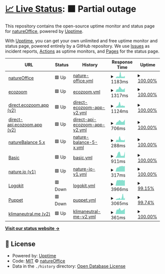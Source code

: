 # [📈 Live Status](https://status.natureoffice.net): <!--live status--> **🟧 Partial outage**

This repository contains the open-source uptime monitor and status page for [natureOffice](https://www.natureOffice.com), powered by [Upptime](https://github.com/upptime/upptime).

With [Upptime](https://upptime.js.org), you can get your own unlimited and free uptime monitor and status page, powered entirely by a GitHub repository. We use [Issues](https://github.com/natureoffice/upptime/issues) as incident reports, [Actions](https://github.com/natureoffice/upptime/actions) as uptime monitors, and [Pages](https://status.natureoffice.net) for the status page.

<!--start: status pages-->
<!-- This summary is generated by Upptime (https://github.com/upptime/upptime) -->
<!-- Do not edit this manually, your changes will be overwritten -->
<!-- prettier-ignore -->
| URL | Status | History | Response Time | Uptime |
| --- | ------ | ------- | ------------- | ------ |
| <img alt="" src="https://icons.duckduckgo.com/ip3/natureoffice.com.ico" height="13"> [natureOffice](https://natureoffice.com/) | 🟩 Up | [nature-office.yml](https://github.com/natureOffice-GmbH/upptime/commits/HEAD/history/nature-office.yml) | <details><summary><img alt="Response time graph" src="./graphs/nature-office/response-time-week.png" height="20"> 1183ms</summary><br><a href="https://status.natureoffice.net/history/nature-office"><img alt="Response time 1932" src="https://img.shields.io/endpoint?url=https%3A%2F%2Fraw.githubusercontent.com%2FnatureOffice-GmbH%2Fupptime%2FHEAD%2Fapi%2Fnature-office%2Fresponse-time.json"></a><br><a href="https://status.natureoffice.net/history/nature-office"><img alt="24-hour response time 1210" src="https://img.shields.io/endpoint?url=https%3A%2F%2Fraw.githubusercontent.com%2FnatureOffice-GmbH%2Fupptime%2FHEAD%2Fapi%2Fnature-office%2Fresponse-time-day.json"></a><br><a href="https://status.natureoffice.net/history/nature-office"><img alt="7-day response time 1183" src="https://img.shields.io/endpoint?url=https%3A%2F%2Fraw.githubusercontent.com%2FnatureOffice-GmbH%2Fupptime%2FHEAD%2Fapi%2Fnature-office%2Fresponse-time-week.json"></a><br><a href="https://status.natureoffice.net/history/nature-office"><img alt="30-day response time 1199" src="https://img.shields.io/endpoint?url=https%3A%2F%2Fraw.githubusercontent.com%2FnatureOffice-GmbH%2Fupptime%2FHEAD%2Fapi%2Fnature-office%2Fresponse-time-month.json"></a><br><a href="https://status.natureoffice.net/history/nature-office"><img alt="1-year response time 1932" src="https://img.shields.io/endpoint?url=https%3A%2F%2Fraw.githubusercontent.com%2FnatureOffice-GmbH%2Fupptime%2FHEAD%2Fapi%2Fnature-office%2Fresponse-time-year.json"></a></details> | <details><summary><a href="https://status.natureoffice.net/history/nature-office">100.00%</a></summary><a href="https://status.natureoffice.net/history/nature-office"><img alt="All-time uptime 99.87%" src="https://img.shields.io/endpoint?url=https%3A%2F%2Fraw.githubusercontent.com%2FnatureOffice-GmbH%2Fupptime%2FHEAD%2Fapi%2Fnature-office%2Fuptime.json"></a><br><a href="https://status.natureoffice.net/history/nature-office"><img alt="24-hour uptime 100.00%" src="https://img.shields.io/endpoint?url=https%3A%2F%2Fraw.githubusercontent.com%2FnatureOffice-GmbH%2Fupptime%2FHEAD%2Fapi%2Fnature-office%2Fuptime-day.json"></a><br><a href="https://status.natureoffice.net/history/nature-office"><img alt="7-day uptime 100.00%" src="https://img.shields.io/endpoint?url=https%3A%2F%2Fraw.githubusercontent.com%2FnatureOffice-GmbH%2Fupptime%2FHEAD%2Fapi%2Fnature-office%2Fuptime-week.json"></a><br><a href="https://status.natureoffice.net/history/nature-office"><img alt="30-day uptime 100.00%" src="https://img.shields.io/endpoint?url=https%3A%2F%2Fraw.githubusercontent.com%2FnatureOffice-GmbH%2Fupptime%2FHEAD%2Fapi%2Fnature-office%2Fuptime-month.json"></a><br><a href="https://status.natureoffice.net/history/nature-office"><img alt="1-year uptime 99.87%" src="https://img.shields.io/endpoint?url=https%3A%2F%2Fraw.githubusercontent.com%2FnatureOffice-GmbH%2Fupptime%2FHEAD%2Fapi%2Fnature-office%2Fuptime-year.json"></a></details>
| <img alt="" src="https://icons.duckduckgo.com/ip3/www.ecozoom.app.ico" height="13"> [ecozoom](https://www.ecozoom.app/) | 🟩 Up | [ecozoom.yml](https://github.com/natureOffice-GmbH/upptime/commits/HEAD/history/ecozoom.yml) | <details><summary><img alt="Response time graph" src="./graphs/ecozoom/response-time-week.png" height="20"> 1317ms</summary><br><a href="https://status.natureoffice.net/history/ecozoom"><img alt="Response time 957" src="https://img.shields.io/endpoint?url=https%3A%2F%2Fraw.githubusercontent.com%2FnatureOffice-GmbH%2Fupptime%2FHEAD%2Fapi%2Fecozoom%2Fresponse-time.json"></a><br><a href="https://status.natureoffice.net/history/ecozoom"><img alt="24-hour response time 1526" src="https://img.shields.io/endpoint?url=https%3A%2F%2Fraw.githubusercontent.com%2FnatureOffice-GmbH%2Fupptime%2FHEAD%2Fapi%2Fecozoom%2Fresponse-time-day.json"></a><br><a href="https://status.natureoffice.net/history/ecozoom"><img alt="7-day response time 1317" src="https://img.shields.io/endpoint?url=https%3A%2F%2Fraw.githubusercontent.com%2FnatureOffice-GmbH%2Fupptime%2FHEAD%2Fapi%2Fecozoom%2Fresponse-time-week.json"></a><br><a href="https://status.natureoffice.net/history/ecozoom"><img alt="30-day response time 1317" src="https://img.shields.io/endpoint?url=https%3A%2F%2Fraw.githubusercontent.com%2FnatureOffice-GmbH%2Fupptime%2FHEAD%2Fapi%2Fecozoom%2Fresponse-time-month.json"></a><br><a href="https://status.natureoffice.net/history/ecozoom"><img alt="1-year response time 997" src="https://img.shields.io/endpoint?url=https%3A%2F%2Fraw.githubusercontent.com%2FnatureOffice-GmbH%2Fupptime%2FHEAD%2Fapi%2Fecozoom%2Fresponse-time-year.json"></a></details> | <details><summary><a href="https://status.natureoffice.net/history/ecozoom">100.00%</a></summary><a href="https://status.natureoffice.net/history/ecozoom"><img alt="All-time uptime 100.00%" src="https://img.shields.io/endpoint?url=https%3A%2F%2Fraw.githubusercontent.com%2FnatureOffice-GmbH%2Fupptime%2FHEAD%2Fapi%2Fecozoom%2Fuptime.json"></a><br><a href="https://status.natureoffice.net/history/ecozoom"><img alt="24-hour uptime 100.00%" src="https://img.shields.io/endpoint?url=https%3A%2F%2Fraw.githubusercontent.com%2FnatureOffice-GmbH%2Fupptime%2FHEAD%2Fapi%2Fecozoom%2Fuptime-day.json"></a><br><a href="https://status.natureoffice.net/history/ecozoom"><img alt="7-day uptime 100.00%" src="https://img.shields.io/endpoint?url=https%3A%2F%2Fraw.githubusercontent.com%2FnatureOffice-GmbH%2Fupptime%2FHEAD%2Fapi%2Fecozoom%2Fuptime-week.json"></a><br><a href="https://status.natureoffice.net/history/ecozoom"><img alt="30-day uptime 100.00%" src="https://img.shields.io/endpoint?url=https%3A%2F%2Fraw.githubusercontent.com%2FnatureOffice-GmbH%2Fupptime%2FHEAD%2Fapi%2Fecozoom%2Fuptime-month.json"></a><br><a href="https://status.natureoffice.net/history/ecozoom"><img alt="1-year uptime 100.00%" src="https://img.shields.io/endpoint?url=https%3A%2F%2Fraw.githubusercontent.com%2FnatureOffice-GmbH%2Fupptime%2FHEAD%2Fapi%2Fecozoom%2Fuptime-year.json"></a></details>
| <img alt="" src="https://icons.duckduckgo.com/ip3/direct.ecozoom.app.ico" height="13"> [direct.ecozoom.app (v2)](https://direct.ecozoom.app/) | 🟩 Up | [direct-ecozoom-app-v2.yml](https://github.com/natureOffice-GmbH/upptime/commits/HEAD/history/direct-ecozoom-app-v2.yml) | <details><summary><img alt="Response time graph" src="./graphs/direct-ecozoom-app-v2/response-time-week.png" height="20"> 1124ms</summary><br><a href="https://status.natureoffice.net/history/direct-ecozoom-app-v2"><img alt="Response time 1147" src="https://img.shields.io/endpoint?url=https%3A%2F%2Fraw.githubusercontent.com%2FnatureOffice-GmbH%2Fupptime%2FHEAD%2Fapi%2Fdirect-ecozoom-app-v2%2Fresponse-time.json"></a><br><a href="https://status.natureoffice.net/history/direct-ecozoom-app-v2"><img alt="24-hour response time 805" src="https://img.shields.io/endpoint?url=https%3A%2F%2Fraw.githubusercontent.com%2FnatureOffice-GmbH%2Fupptime%2FHEAD%2Fapi%2Fdirect-ecozoom-app-v2%2Fresponse-time-day.json"></a><br><a href="https://status.natureoffice.net/history/direct-ecozoom-app-v2"><img alt="7-day response time 1124" src="https://img.shields.io/endpoint?url=https%3A%2F%2Fraw.githubusercontent.com%2FnatureOffice-GmbH%2Fupptime%2FHEAD%2Fapi%2Fdirect-ecozoom-app-v2%2Fresponse-time-week.json"></a><br><a href="https://status.natureoffice.net/history/direct-ecozoom-app-v2"><img alt="30-day response time 1254" src="https://img.shields.io/endpoint?url=https%3A%2F%2Fraw.githubusercontent.com%2FnatureOffice-GmbH%2Fupptime%2FHEAD%2Fapi%2Fdirect-ecozoom-app-v2%2Fresponse-time-month.json"></a><br><a href="https://status.natureoffice.net/history/direct-ecozoom-app-v2"><img alt="1-year response time 1147" src="https://img.shields.io/endpoint?url=https%3A%2F%2Fraw.githubusercontent.com%2FnatureOffice-GmbH%2Fupptime%2FHEAD%2Fapi%2Fdirect-ecozoom-app-v2%2Fresponse-time-year.json"></a></details> | <details><summary><a href="https://status.natureoffice.net/history/direct-ecozoom-app-v2">100.00%</a></summary><a href="https://status.natureoffice.net/history/direct-ecozoom-app-v2"><img alt="All-time uptime 100.00%" src="https://img.shields.io/endpoint?url=https%3A%2F%2Fraw.githubusercontent.com%2FnatureOffice-GmbH%2Fupptime%2FHEAD%2Fapi%2Fdirect-ecozoom-app-v2%2Fuptime.json"></a><br><a href="https://status.natureoffice.net/history/direct-ecozoom-app-v2"><img alt="24-hour uptime 100.00%" src="https://img.shields.io/endpoint?url=https%3A%2F%2Fraw.githubusercontent.com%2FnatureOffice-GmbH%2Fupptime%2FHEAD%2Fapi%2Fdirect-ecozoom-app-v2%2Fuptime-day.json"></a><br><a href="https://status.natureoffice.net/history/direct-ecozoom-app-v2"><img alt="7-day uptime 100.00%" src="https://img.shields.io/endpoint?url=https%3A%2F%2Fraw.githubusercontent.com%2FnatureOffice-GmbH%2Fupptime%2FHEAD%2Fapi%2Fdirect-ecozoom-app-v2%2Fuptime-week.json"></a><br><a href="https://status.natureoffice.net/history/direct-ecozoom-app-v2"><img alt="30-day uptime 100.00%" src="https://img.shields.io/endpoint?url=https%3A%2F%2Fraw.githubusercontent.com%2FnatureOffice-GmbH%2Fupptime%2FHEAD%2Fapi%2Fdirect-ecozoom-app-v2%2Fuptime-month.json"></a><br><a href="https://status.natureoffice.net/history/direct-ecozoom-app-v2"><img alt="1-year uptime 100.00%" src="https://img.shields.io/endpoint?url=https%3A%2F%2Fraw.githubusercontent.com%2FnatureOffice-GmbH%2Fupptime%2FHEAD%2Fapi%2Fdirect-ecozoom-app-v2%2Fuptime-year.json"></a></details>
| <img alt="" src="https://icons.duckduckgo.com/ip3/direct-api.ecozoom.app.ico" height="13"> [direct-api.ecozoom.app (v2)](https://direct-api.ecozoom.app/) | 🟩 Up | [direct-api-ecozoom-app-v2.yml](https://github.com/natureOffice-GmbH/upptime/commits/HEAD/history/direct-api-ecozoom-app-v2.yml) | <details><summary><img alt="Response time graph" src="./graphs/direct-api-ecozoom-app-v2/response-time-week.png" height="20"> 706ms</summary><br><a href="https://status.natureoffice.net/history/direct-api-ecozoom-app-v2"><img alt="Response time 625" src="https://img.shields.io/endpoint?url=https%3A%2F%2Fraw.githubusercontent.com%2FnatureOffice-GmbH%2Fupptime%2FHEAD%2Fapi%2Fdirect-api-ecozoom-app-v2%2Fresponse-time.json"></a><br><a href="https://status.natureoffice.net/history/direct-api-ecozoom-app-v2"><img alt="24-hour response time 1027" src="https://img.shields.io/endpoint?url=https%3A%2F%2Fraw.githubusercontent.com%2FnatureOffice-GmbH%2Fupptime%2FHEAD%2Fapi%2Fdirect-api-ecozoom-app-v2%2Fresponse-time-day.json"></a><br><a href="https://status.natureoffice.net/history/direct-api-ecozoom-app-v2"><img alt="7-day response time 706" src="https://img.shields.io/endpoint?url=https%3A%2F%2Fraw.githubusercontent.com%2FnatureOffice-GmbH%2Fupptime%2FHEAD%2Fapi%2Fdirect-api-ecozoom-app-v2%2Fresponse-time-week.json"></a><br><a href="https://status.natureoffice.net/history/direct-api-ecozoom-app-v2"><img alt="30-day response time 1008" src="https://img.shields.io/endpoint?url=https%3A%2F%2Fraw.githubusercontent.com%2FnatureOffice-GmbH%2Fupptime%2FHEAD%2Fapi%2Fdirect-api-ecozoom-app-v2%2Fresponse-time-month.json"></a><br><a href="https://status.natureoffice.net/history/direct-api-ecozoom-app-v2"><img alt="1-year response time 625" src="https://img.shields.io/endpoint?url=https%3A%2F%2Fraw.githubusercontent.com%2FnatureOffice-GmbH%2Fupptime%2FHEAD%2Fapi%2Fdirect-api-ecozoom-app-v2%2Fresponse-time-year.json"></a></details> | <details><summary><a href="https://status.natureoffice.net/history/direct-api-ecozoom-app-v2">100.00%</a></summary><a href="https://status.natureoffice.net/history/direct-api-ecozoom-app-v2"><img alt="All-time uptime 99.99%" src="https://img.shields.io/endpoint?url=https%3A%2F%2Fraw.githubusercontent.com%2FnatureOffice-GmbH%2Fupptime%2FHEAD%2Fapi%2Fdirect-api-ecozoom-app-v2%2Fuptime.json"></a><br><a href="https://status.natureoffice.net/history/direct-api-ecozoom-app-v2"><img alt="24-hour uptime 100.00%" src="https://img.shields.io/endpoint?url=https%3A%2F%2Fraw.githubusercontent.com%2FnatureOffice-GmbH%2Fupptime%2FHEAD%2Fapi%2Fdirect-api-ecozoom-app-v2%2Fuptime-day.json"></a><br><a href="https://status.natureoffice.net/history/direct-api-ecozoom-app-v2"><img alt="7-day uptime 100.00%" src="https://img.shields.io/endpoint?url=https%3A%2F%2Fraw.githubusercontent.com%2FnatureOffice-GmbH%2Fupptime%2FHEAD%2Fapi%2Fdirect-api-ecozoom-app-v2%2Fuptime-week.json"></a><br><a href="https://status.natureoffice.net/history/direct-api-ecozoom-app-v2"><img alt="30-day uptime 100.00%" src="https://img.shields.io/endpoint?url=https%3A%2F%2Fraw.githubusercontent.com%2FnatureOffice-GmbH%2Fupptime%2FHEAD%2Fapi%2Fdirect-api-ecozoom-app-v2%2Fuptime-month.json"></a><br><a href="https://status.natureoffice.net/history/direct-api-ecozoom-app-v2"><img alt="1-year uptime 99.99%" src="https://img.shields.io/endpoint?url=https%3A%2F%2Fraw.githubusercontent.com%2FnatureOffice-GmbH%2Fupptime%2FHEAD%2Fapi%2Fdirect-api-ecozoom-app-v2%2Fuptime-year.json"></a></details>
| <img alt="" src="https://icons.duckduckgo.com/ip3/www.naturebalance.net.ico" height="13"> [natureBalance 5.x](https://www.naturebalance.net/) | 🟩 Up | [nature-balance-5-x.yml](https://github.com/natureOffice-GmbH/upptime/commits/HEAD/history/nature-balance-5-x.yml) | <details><summary><img alt="Response time graph" src="./graphs/nature-balance-5-x/response-time-week.png" height="20"> 288ms</summary><br><a href="https://status.natureoffice.net/history/nature-balance-5-x"><img alt="Response time 271" src="https://img.shields.io/endpoint?url=https%3A%2F%2Fraw.githubusercontent.com%2FnatureOffice-GmbH%2Fupptime%2FHEAD%2Fapi%2Fnature-balance-5-x%2Fresponse-time.json"></a><br><a href="https://status.natureoffice.net/history/nature-balance-5-x"><img alt="24-hour response time 281" src="https://img.shields.io/endpoint?url=https%3A%2F%2Fraw.githubusercontent.com%2FnatureOffice-GmbH%2Fupptime%2FHEAD%2Fapi%2Fnature-balance-5-x%2Fresponse-time-day.json"></a><br><a href="https://status.natureoffice.net/history/nature-balance-5-x"><img alt="7-day response time 288" src="https://img.shields.io/endpoint?url=https%3A%2F%2Fraw.githubusercontent.com%2FnatureOffice-GmbH%2Fupptime%2FHEAD%2Fapi%2Fnature-balance-5-x%2Fresponse-time-week.json"></a><br><a href="https://status.natureoffice.net/history/nature-balance-5-x"><img alt="30-day response time 264" src="https://img.shields.io/endpoint?url=https%3A%2F%2Fraw.githubusercontent.com%2FnatureOffice-GmbH%2Fupptime%2FHEAD%2Fapi%2Fnature-balance-5-x%2Fresponse-time-month.json"></a><br><a href="https://status.natureoffice.net/history/nature-balance-5-x"><img alt="1-year response time 247" src="https://img.shields.io/endpoint?url=https%3A%2F%2Fraw.githubusercontent.com%2FnatureOffice-GmbH%2Fupptime%2FHEAD%2Fapi%2Fnature-balance-5-x%2Fresponse-time-year.json"></a></details> | <details><summary><a href="https://status.natureoffice.net/history/nature-balance-5-x">100.00%</a></summary><a href="https://status.natureoffice.net/history/nature-balance-5-x"><img alt="All-time uptime 99.95%" src="https://img.shields.io/endpoint?url=https%3A%2F%2Fraw.githubusercontent.com%2FnatureOffice-GmbH%2Fupptime%2FHEAD%2Fapi%2Fnature-balance-5-x%2Fuptime.json"></a><br><a href="https://status.natureoffice.net/history/nature-balance-5-x"><img alt="24-hour uptime 100.00%" src="https://img.shields.io/endpoint?url=https%3A%2F%2Fraw.githubusercontent.com%2FnatureOffice-GmbH%2Fupptime%2FHEAD%2Fapi%2Fnature-balance-5-x%2Fuptime-day.json"></a><br><a href="https://status.natureoffice.net/history/nature-balance-5-x"><img alt="7-day uptime 100.00%" src="https://img.shields.io/endpoint?url=https%3A%2F%2Fraw.githubusercontent.com%2FnatureOffice-GmbH%2Fupptime%2FHEAD%2Fapi%2Fnature-balance-5-x%2Fuptime-week.json"></a><br><a href="https://status.natureoffice.net/history/nature-balance-5-x"><img alt="30-day uptime 100.00%" src="https://img.shields.io/endpoint?url=https%3A%2F%2Fraw.githubusercontent.com%2FnatureOffice-GmbH%2Fupptime%2FHEAD%2Fapi%2Fnature-balance-5-x%2Fuptime-month.json"></a><br><a href="https://status.natureoffice.net/history/nature-balance-5-x"><img alt="1-year uptime 100.00%" src="https://img.shields.io/endpoint?url=https%3A%2F%2Fraw.githubusercontent.com%2FnatureOffice-GmbH%2Fupptime%2FHEAD%2Fapi%2Fnature-balance-5-x%2Fuptime-year.json"></a></details>
| <img alt="" src="https://icons.duckduckgo.com/ip3/www.gemeinsam-ist-es-klimaschutz.de.ico" height="13"> [Basic](https://www.gemeinsam-ist-es-klimaschutz.de) | 🟩 Up | [basic.yml](https://github.com/natureOffice-GmbH/upptime/commits/HEAD/history/basic.yml) | <details><summary><img alt="Response time graph" src="./graphs/basic/response-time-week.png" height="20"> 911ms</summary><br><a href="https://status.natureoffice.net/history/basic"><img alt="Response time 991" src="https://img.shields.io/endpoint?url=https%3A%2F%2Fraw.githubusercontent.com%2FnatureOffice-GmbH%2Fupptime%2FHEAD%2Fapi%2Fbasic%2Fresponse-time.json"></a><br><a href="https://status.natureoffice.net/history/basic"><img alt="24-hour response time 1570" src="https://img.shields.io/endpoint?url=https%3A%2F%2Fraw.githubusercontent.com%2FnatureOffice-GmbH%2Fupptime%2FHEAD%2Fapi%2Fbasic%2Fresponse-time-day.json"></a><br><a href="https://status.natureoffice.net/history/basic"><img alt="7-day response time 911" src="https://img.shields.io/endpoint?url=https%3A%2F%2Fraw.githubusercontent.com%2FnatureOffice-GmbH%2Fupptime%2FHEAD%2Fapi%2Fbasic%2Fresponse-time-week.json"></a><br><a href="https://status.natureoffice.net/history/basic"><img alt="30-day response time 1029" src="https://img.shields.io/endpoint?url=https%3A%2F%2Fraw.githubusercontent.com%2FnatureOffice-GmbH%2Fupptime%2FHEAD%2Fapi%2Fbasic%2Fresponse-time-month.json"></a><br><a href="https://status.natureoffice.net/history/basic"><img alt="1-year response time 981" src="https://img.shields.io/endpoint?url=https%3A%2F%2Fraw.githubusercontent.com%2FnatureOffice-GmbH%2Fupptime%2FHEAD%2Fapi%2Fbasic%2Fresponse-time-year.json"></a></details> | <details><summary><a href="https://status.natureoffice.net/history/basic">100.00%</a></summary><a href="https://status.natureoffice.net/history/basic"><img alt="All-time uptime 99.33%" src="https://img.shields.io/endpoint?url=https%3A%2F%2Fraw.githubusercontent.com%2FnatureOffice-GmbH%2Fupptime%2FHEAD%2Fapi%2Fbasic%2Fuptime.json"></a><br><a href="https://status.natureoffice.net/history/basic"><img alt="24-hour uptime 100.00%" src="https://img.shields.io/endpoint?url=https%3A%2F%2Fraw.githubusercontent.com%2FnatureOffice-GmbH%2Fupptime%2FHEAD%2Fapi%2Fbasic%2Fuptime-day.json"></a><br><a href="https://status.natureoffice.net/history/basic"><img alt="7-day uptime 100.00%" src="https://img.shields.io/endpoint?url=https%3A%2F%2Fraw.githubusercontent.com%2FnatureOffice-GmbH%2Fupptime%2FHEAD%2Fapi%2Fbasic%2Fuptime-week.json"></a><br><a href="https://status.natureoffice.net/history/basic"><img alt="30-day uptime 100.00%" src="https://img.shields.io/endpoint?url=https%3A%2F%2Fraw.githubusercontent.com%2FnatureOffice-GmbH%2Fupptime%2FHEAD%2Fapi%2Fbasic%2Fuptime-month.json"></a><br><a href="https://status.natureoffice.net/history/basic"><img alt="1-year uptime 99.62%" src="https://img.shields.io/endpoint?url=https%3A%2F%2Fraw.githubusercontent.com%2FnatureOffice-GmbH%2Fupptime%2FHEAD%2Fapi%2Fbasic%2Fuptime-year.json"></a></details>
| <img alt="" src="https://icons.duckduckgo.com/ip3/www.nature.io.ico" height="13"> [nature.io (v1)](https://www.nature.io/) | 🟩 Up | [nature-io-v1.yml](https://github.com/natureOffice-GmbH/upptime/commits/HEAD/history/nature-io-v1.yml) | <details><summary><img alt="Response time graph" src="./graphs/nature-io-v1/response-time-week.png" height="20"> 317ms</summary><br><a href="https://status.natureoffice.net/history/nature-io-v1"><img alt="Response time 304" src="https://img.shields.io/endpoint?url=https%3A%2F%2Fraw.githubusercontent.com%2FnatureOffice-GmbH%2Fupptime%2FHEAD%2Fapi%2Fnature-io-v1%2Fresponse-time.json"></a><br><a href="https://status.natureoffice.net/history/nature-io-v1"><img alt="24-hour response time 350" src="https://img.shields.io/endpoint?url=https%3A%2F%2Fraw.githubusercontent.com%2FnatureOffice-GmbH%2Fupptime%2FHEAD%2Fapi%2Fnature-io-v1%2Fresponse-time-day.json"></a><br><a href="https://status.natureoffice.net/history/nature-io-v1"><img alt="7-day response time 317" src="https://img.shields.io/endpoint?url=https%3A%2F%2Fraw.githubusercontent.com%2FnatureOffice-GmbH%2Fupptime%2FHEAD%2Fapi%2Fnature-io-v1%2Fresponse-time-week.json"></a><br><a href="https://status.natureoffice.net/history/nature-io-v1"><img alt="30-day response time 298" src="https://img.shields.io/endpoint?url=https%3A%2F%2Fraw.githubusercontent.com%2FnatureOffice-GmbH%2Fupptime%2FHEAD%2Fapi%2Fnature-io-v1%2Fresponse-time-month.json"></a><br><a href="https://status.natureoffice.net/history/nature-io-v1"><img alt="1-year response time 315" src="https://img.shields.io/endpoint?url=https%3A%2F%2Fraw.githubusercontent.com%2FnatureOffice-GmbH%2Fupptime%2FHEAD%2Fapi%2Fnature-io-v1%2Fresponse-time-year.json"></a></details> | <details><summary><a href="https://status.natureoffice.net/history/nature-io-v1">100.00%</a></summary><a href="https://status.natureoffice.net/history/nature-io-v1"><img alt="All-time uptime 99.95%" src="https://img.shields.io/endpoint?url=https%3A%2F%2Fraw.githubusercontent.com%2FnatureOffice-GmbH%2Fupptime%2FHEAD%2Fapi%2Fnature-io-v1%2Fuptime.json"></a><br><a href="https://status.natureoffice.net/history/nature-io-v1"><img alt="24-hour uptime 100.00%" src="https://img.shields.io/endpoint?url=https%3A%2F%2Fraw.githubusercontent.com%2FnatureOffice-GmbH%2Fupptime%2FHEAD%2Fapi%2Fnature-io-v1%2Fuptime-day.json"></a><br><a href="https://status.natureoffice.net/history/nature-io-v1"><img alt="7-day uptime 100.00%" src="https://img.shields.io/endpoint?url=https%3A%2F%2Fraw.githubusercontent.com%2FnatureOffice-GmbH%2Fupptime%2FHEAD%2Fapi%2Fnature-io-v1%2Fuptime-week.json"></a><br><a href="https://status.natureoffice.net/history/nature-io-v1"><img alt="30-day uptime 100.00%" src="https://img.shields.io/endpoint?url=https%3A%2F%2Fraw.githubusercontent.com%2FnatureOffice-GmbH%2Fupptime%2FHEAD%2Fapi%2Fnature-io-v1%2Fuptime-month.json"></a><br><a href="https://status.natureoffice.net/history/nature-io-v1"><img alt="1-year uptime 100.00%" src="https://img.shields.io/endpoint?url=https%3A%2F%2Fraw.githubusercontent.com%2FnatureOffice-GmbH%2Fupptime%2FHEAD%2Fapi%2Fnature-io-v1%2Fuptime-year.json"></a></details>
| <img alt="" src="https://icons.duckduckgo.com/ip3/lk.natureoffice.net.ico" height="13"> [Logokit](https://lk.natureoffice.net/test) | 🟥 Down | [logokit.yml](https://github.com/natureOffice-GmbH/upptime/commits/HEAD/history/logokit.yml) | <details><summary><img alt="Response time graph" src="./graphs/logokit/response-time-week.png" height="20"> 3966ms</summary><br><a href="https://status.natureoffice.net/history/logokit"><img alt="Response time 4070" src="https://img.shields.io/endpoint?url=https%3A%2F%2Fraw.githubusercontent.com%2FnatureOffice-GmbH%2Fupptime%2FHEAD%2Fapi%2Flogokit%2Fresponse-time.json"></a><br><a href="https://status.natureoffice.net/history/logokit"><img alt="24-hour response time 4046" src="https://img.shields.io/endpoint?url=https%3A%2F%2Fraw.githubusercontent.com%2FnatureOffice-GmbH%2Fupptime%2FHEAD%2Fapi%2Flogokit%2Fresponse-time-day.json"></a><br><a href="https://status.natureoffice.net/history/logokit"><img alt="7-day response time 3966" src="https://img.shields.io/endpoint?url=https%3A%2F%2Fraw.githubusercontent.com%2FnatureOffice-GmbH%2Fupptime%2FHEAD%2Fapi%2Flogokit%2Fresponse-time-week.json"></a><br><a href="https://status.natureoffice.net/history/logokit"><img alt="30-day response time 4179" src="https://img.shields.io/endpoint?url=https%3A%2F%2Fraw.githubusercontent.com%2FnatureOffice-GmbH%2Fupptime%2FHEAD%2Fapi%2Flogokit%2Fresponse-time-month.json"></a><br><a href="https://status.natureoffice.net/history/logokit"><img alt="1-year response time 4070" src="https://img.shields.io/endpoint?url=https%3A%2F%2Fraw.githubusercontent.com%2FnatureOffice-GmbH%2Fupptime%2FHEAD%2Fapi%2Flogokit%2Fresponse-time-year.json"></a></details> | <details><summary><a href="https://status.natureoffice.net/history/logokit">99.15%</a></summary><a href="https://status.natureoffice.net/history/logokit"><img alt="All-time uptime 99.91%" src="https://img.shields.io/endpoint?url=https%3A%2F%2Fraw.githubusercontent.com%2FnatureOffice-GmbH%2Fupptime%2FHEAD%2Fapi%2Flogokit%2Fuptime.json"></a><br><a href="https://status.natureoffice.net/history/logokit"><img alt="24-hour uptime 94.08%" src="https://img.shields.io/endpoint?url=https%3A%2F%2Fraw.githubusercontent.com%2FnatureOffice-GmbH%2Fupptime%2FHEAD%2Fapi%2Flogokit%2Fuptime-day.json"></a><br><a href="https://status.natureoffice.net/history/logokit"><img alt="7-day uptime 99.15%" src="https://img.shields.io/endpoint?url=https%3A%2F%2Fraw.githubusercontent.com%2FnatureOffice-GmbH%2Fupptime%2FHEAD%2Fapi%2Flogokit%2Fuptime-week.json"></a><br><a href="https://status.natureoffice.net/history/logokit"><img alt="30-day uptime 99.81%" src="https://img.shields.io/endpoint?url=https%3A%2F%2Fraw.githubusercontent.com%2FnatureOffice-GmbH%2Fupptime%2FHEAD%2Fapi%2Flogokit%2Fuptime-month.json"></a><br><a href="https://status.natureoffice.net/history/logokit"><img alt="1-year uptime 99.91%" src="https://img.shields.io/endpoint?url=https%3A%2F%2Fraw.githubusercontent.com%2FnatureOffice-GmbH%2Fupptime%2FHEAD%2Fapi%2Flogokit%2Fuptime-year.json"></a></details>
| <img alt="" src="https://icons.duckduckgo.com/ip3/puppet.natureoffice.net.ico" height="13"> [Puppet](https://puppet.natureoffice.net/pdf?url=https://puppet.natureoffice.net) | 🟥 Down | [puppet.yml](https://github.com/natureOffice-GmbH/upptime/commits/HEAD/history/puppet.yml) | <details><summary><img alt="Response time graph" src="./graphs/puppet/response-time-week.png" height="20"> 3065ms</summary><br><a href="https://status.natureoffice.net/history/puppet"><img alt="Response time 3470" src="https://img.shields.io/endpoint?url=https%3A%2F%2Fraw.githubusercontent.com%2FnatureOffice-GmbH%2Fupptime%2FHEAD%2Fapi%2Fpuppet%2Fresponse-time.json"></a><br><a href="https://status.natureoffice.net/history/puppet"><img alt="24-hour response time 3417" src="https://img.shields.io/endpoint?url=https%3A%2F%2Fraw.githubusercontent.com%2FnatureOffice-GmbH%2Fupptime%2FHEAD%2Fapi%2Fpuppet%2Fresponse-time-day.json"></a><br><a href="https://status.natureoffice.net/history/puppet"><img alt="7-day response time 3065" src="https://img.shields.io/endpoint?url=https%3A%2F%2Fraw.githubusercontent.com%2FnatureOffice-GmbH%2Fupptime%2FHEAD%2Fapi%2Fpuppet%2Fresponse-time-week.json"></a><br><a href="https://status.natureoffice.net/history/puppet"><img alt="30-day response time 3610" src="https://img.shields.io/endpoint?url=https%3A%2F%2Fraw.githubusercontent.com%2FnatureOffice-GmbH%2Fupptime%2FHEAD%2Fapi%2Fpuppet%2Fresponse-time-month.json"></a><br><a href="https://status.natureoffice.net/history/puppet"><img alt="1-year response time 3444" src="https://img.shields.io/endpoint?url=https%3A%2F%2Fraw.githubusercontent.com%2FnatureOffice-GmbH%2Fupptime%2FHEAD%2Fapi%2Fpuppet%2Fresponse-time-year.json"></a></details> | <details><summary><a href="https://status.natureoffice.net/history/puppet">99.74%</a></summary><a href="https://status.natureoffice.net/history/puppet"><img alt="All-time uptime 99.54%" src="https://img.shields.io/endpoint?url=https%3A%2F%2Fraw.githubusercontent.com%2FnatureOffice-GmbH%2Fupptime%2FHEAD%2Fapi%2Fpuppet%2Fuptime.json"></a><br><a href="https://status.natureoffice.net/history/puppet"><img alt="24-hour uptime 99.98%" src="https://img.shields.io/endpoint?url=https%3A%2F%2Fraw.githubusercontent.com%2FnatureOffice-GmbH%2Fupptime%2FHEAD%2Fapi%2Fpuppet%2Fuptime-day.json"></a><br><a href="https://status.natureoffice.net/history/puppet"><img alt="7-day uptime 99.74%" src="https://img.shields.io/endpoint?url=https%3A%2F%2Fraw.githubusercontent.com%2FnatureOffice-GmbH%2Fupptime%2FHEAD%2Fapi%2Fpuppet%2Fuptime-week.json"></a><br><a href="https://status.natureoffice.net/history/puppet"><img alt="30-day uptime 99.29%" src="https://img.shields.io/endpoint?url=https%3A%2F%2Fraw.githubusercontent.com%2FnatureOffice-GmbH%2Fupptime%2FHEAD%2Fapi%2Fpuppet%2Fuptime-month.json"></a><br><a href="https://status.natureoffice.net/history/puppet"><img alt="1-year uptime 99.51%" src="https://img.shields.io/endpoint?url=https%3A%2F%2Fraw.githubusercontent.com%2FnatureOffice-GmbH%2Fupptime%2FHEAD%2Fapi%2Fpuppet%2Fuptime-year.json"></a></details>
| <img alt="" src="https://icons.duckduckgo.com/ip3/api-v2.klimaneutral.me.ico" height="13"> [klimaneutral.me (v2)](https://api-v2.klimaneutral.me) | 🟩 Up | [klimaneutral-me-v2.yml](https://github.com/natureOffice-GmbH/upptime/commits/HEAD/history/klimaneutral-me-v2.yml) | <details><summary><img alt="Response time graph" src="./graphs/klimaneutral-me-v2/response-time-week.png" height="20"> 361ms</summary><br><a href="https://status.natureoffice.net/history/klimaneutral-me-v2"><img alt="Response time 416" src="https://img.shields.io/endpoint?url=https%3A%2F%2Fraw.githubusercontent.com%2FnatureOffice-GmbH%2Fupptime%2FHEAD%2Fapi%2Fklimaneutral-me-v2%2Fresponse-time.json"></a><br><a href="https://status.natureoffice.net/history/klimaneutral-me-v2"><img alt="24-hour response time 434" src="https://img.shields.io/endpoint?url=https%3A%2F%2Fraw.githubusercontent.com%2FnatureOffice-GmbH%2Fupptime%2FHEAD%2Fapi%2Fklimaneutral-me-v2%2Fresponse-time-day.json"></a><br><a href="https://status.natureoffice.net/history/klimaneutral-me-v2"><img alt="7-day response time 361" src="https://img.shields.io/endpoint?url=https%3A%2F%2Fraw.githubusercontent.com%2FnatureOffice-GmbH%2Fupptime%2FHEAD%2Fapi%2Fklimaneutral-me-v2%2Fresponse-time-week.json"></a><br><a href="https://status.natureoffice.net/history/klimaneutral-me-v2"><img alt="30-day response time 399" src="https://img.shields.io/endpoint?url=https%3A%2F%2Fraw.githubusercontent.com%2FnatureOffice-GmbH%2Fupptime%2FHEAD%2Fapi%2Fklimaneutral-me-v2%2Fresponse-time-month.json"></a><br><a href="https://status.natureoffice.net/history/klimaneutral-me-v2"><img alt="1-year response time 416" src="https://img.shields.io/endpoint?url=https%3A%2F%2Fraw.githubusercontent.com%2FnatureOffice-GmbH%2Fupptime%2FHEAD%2Fapi%2Fklimaneutral-me-v2%2Fresponse-time-year.json"></a></details> | <details><summary><a href="https://status.natureoffice.net/history/klimaneutral-me-v2">100.00%</a></summary><a href="https://status.natureoffice.net/history/klimaneutral-me-v2"><img alt="All-time uptime 100.00%" src="https://img.shields.io/endpoint?url=https%3A%2F%2Fraw.githubusercontent.com%2FnatureOffice-GmbH%2Fupptime%2FHEAD%2Fapi%2Fklimaneutral-me-v2%2Fuptime.json"></a><br><a href="https://status.natureoffice.net/history/klimaneutral-me-v2"><img alt="24-hour uptime 100.00%" src="https://img.shields.io/endpoint?url=https%3A%2F%2Fraw.githubusercontent.com%2FnatureOffice-GmbH%2Fupptime%2FHEAD%2Fapi%2Fklimaneutral-me-v2%2Fuptime-day.json"></a><br><a href="https://status.natureoffice.net/history/klimaneutral-me-v2"><img alt="7-day uptime 100.00%" src="https://img.shields.io/endpoint?url=https%3A%2F%2Fraw.githubusercontent.com%2FnatureOffice-GmbH%2Fupptime%2FHEAD%2Fapi%2Fklimaneutral-me-v2%2Fuptime-week.json"></a><br><a href="https://status.natureoffice.net/history/klimaneutral-me-v2"><img alt="30-day uptime 100.00%" src="https://img.shields.io/endpoint?url=https%3A%2F%2Fraw.githubusercontent.com%2FnatureOffice-GmbH%2Fupptime%2FHEAD%2Fapi%2Fklimaneutral-me-v2%2Fuptime-month.json"></a><br><a href="https://status.natureoffice.net/history/klimaneutral-me-v2"><img alt="1-year uptime 100.00%" src="https://img.shields.io/endpoint?url=https%3A%2F%2Fraw.githubusercontent.com%2FnatureOffice-GmbH%2Fupptime%2FHEAD%2Fapi%2Fklimaneutral-me-v2%2Fuptime-year.json"></a></details>

<!--end: status pages-->

[**Visit our status website →**](https://status.natureoffice.net)

## 📄 License

- Powered by: [Upptime](https://github.com/upptime/upptime)
- Code: [MIT](./LICENSE) © [natureOffice](https://www.natureOffice.com)
- Data in the `./history` directory: [Open Database License](https://opendatacommons.org/licenses/odbl/1-0/)
